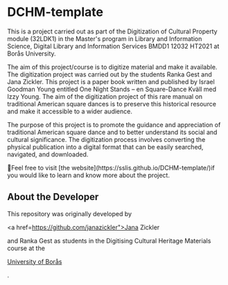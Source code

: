 # DCHM-template
<p>This is a project carried out as part of the Digitization of Cultural Property module (32LDK1) in the Master's program in Library and Information Science, Digital Library and Information Services BMDD1 12032 HT2021 at Borås University.</p>
<p>The aim of this project/course is to digitize material and make it available. The digitization project was carried out by the students Ranka Gest and Jana Zickler. This project is a paper book written and published by Israel Goodman Young entitled One Night Stands – en Square-Dance Kväll med Izzy Young. The aim of the digitization project of this rare manual on traditional American square dances is to preserve this historical resource and make it accessible to a wider audience.</p>
<p>The purpose of this project is to promote the guidance and appreciation of traditional American square dance and to better understand its social and cultural significance. The digitization process involves converting the physical publication into a digital format that can be easily searched, navigated, and downloaded.</p>
🚀Feel free to visit [the website](https://sslis.github.io/DCHM-template/)if you would like to learn and know more about the project.

## About the Developer
This repository was originally developed by <p><a href=https://github.com/janazickler">Jana Zickler</a></p> and Ranka Gest as students in the Digitising Cultural Heritage Materials course at the <p><a href="https://www.hb.se/">University of Borås</a></p>.
